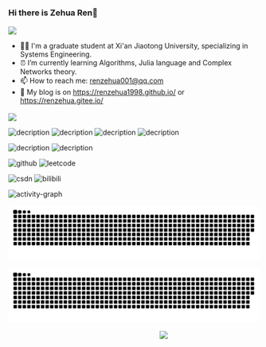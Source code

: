 ### Hi there is Zehua Ren:tiger:

<img align="center"  src="https://github-readme-stats.vercel.app/api?username=Renzehua1998&show_icons=true&theme=radical"/>

- :man_student: I'm a graduate student at Xi'an Jiaotong University, specializing in Systems Engineering.
- :alarm_clock: I’m currently learning Algorithms, Julia language and Complex Networks theory.
- :mailbox: How to reach me: renzehua001@qq.com
- :page_facing_up: My blog is on https://renzehua1998.github.io/ or https://renzehua.gitee.io/

<img align="center"  src="https://github-readme-stats.vercel.app/api/top-langs/?username=Renzehua1998&theme=radical&layout=compact"  />

![decription](https://img.shields.io/badge/Language-Python-green)  ![decription](https://img.shields.io/badge/Language-C++-red) ![decription](https://img.shields.io/badge/Language-JavaScript-blueyellow)  ![decription](https://img.shields.io/badge/Language-MATLAB-orange)

![decription](https://img.shields.io/badge/Tool-VS%20Code-blue) ![decription](https://img.shields.io/badge/Tool-Pycharm-green)

![github](https://stats.justsong.cn/api/github?username=Renzehua1998&theme=radical) ![leetcode](https://stats.justsong.cn/api/leetcode/?username=zehua-v&cn=true&theme=radical) 

![csdn](https://stats.justsong.cn/api/csdn?id=Ricardo1998&theme=radical) ![bilibili](https://stats.justsong.cn/api/bilibili/?id=26575098&theme=radical)

![activity-graph](https://github-readme-activity-graph.cyclic.app/graph?username=Renzehua1998&theme=vue)

<picture>
  <source media="(prefers-color-scheme: dark)" srcset="github-snake-dark.svg">
  <source media="(prefers-color-scheme: light)" srcset="github-snake.svg">
  <img alt="github-snake" src="https://github.com/Renzehua1998/Renzehua1998/blob/output/github-snake.svg">
</picture>

![github-snake](https://github.com/Renzehua1998/Renzehua1998/blob/output/github-snake-dark.svg)

<img align='right' src="https://profile-counter.glitch.me/Renzehua1998/count.svg" width="200">

